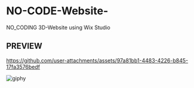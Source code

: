 # NO-CODE-Website-
NO_CODING  3D-Website using Wix Studio 


## PREVIEW



https://github.com/user-attachments/assets/97a81bb1-4483-4226-b845-17fa3576bedf


![giphy](https://github.com/user-attachments/assets/0f6fc2ae-7443-426c-a4c8-98195ca72786)

